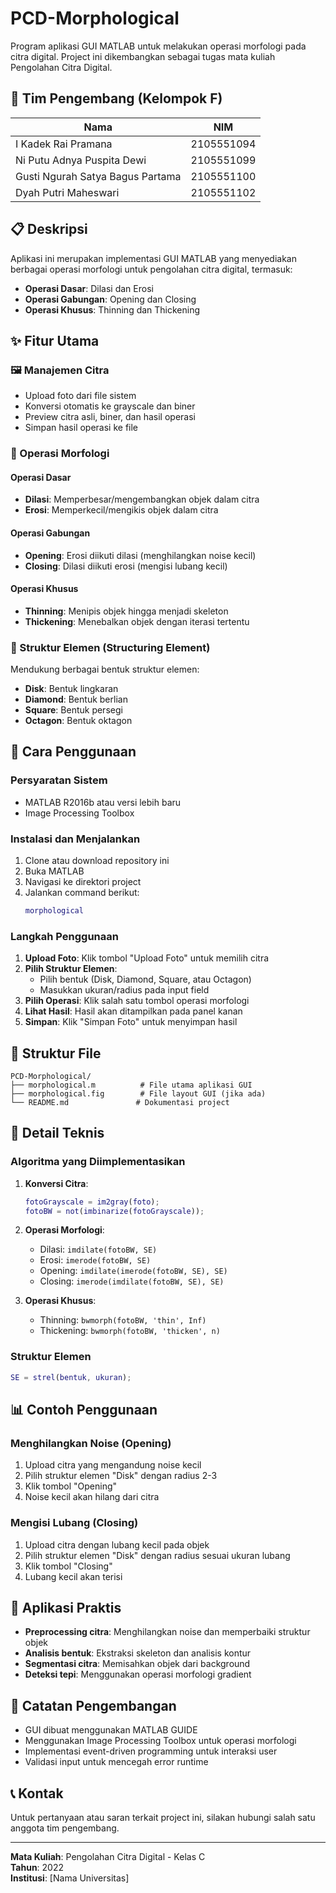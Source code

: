 # PCD-Morphological

Program aplikasi GUI MATLAB untuk melakukan operasi morfologi pada citra digital. Project ini dikembangkan sebagai tugas mata kuliah Pengolahan Citra Digital.

## 👥 Tim Pengembang (Kelompok F)

| Nama                             | NIM        |
| -------------------------------- | ---------- |
| I Kadek Rai Pramana              | 2105551094 |
| Ni Putu Adnya Puspita Dewi       | 2105551099 |
| Gusti Ngurah Satya Bagus Partama | 2105551100 |
| Dyah Putri Maheswari             | 2105551102 |

## 📋 Deskripsi

Aplikasi ini merupakan implementasi GUI MATLAB yang menyediakan berbagai operasi morfologi untuk pengolahan citra digital, termasuk:

-   **Operasi Dasar**: Dilasi dan Erosi
-   **Operasi Gabungan**: Opening dan Closing
-   **Operasi Khusus**: Thinning dan Thickening

## ✨ Fitur Utama

### 🖼️ Manajemen Citra

-   Upload foto dari file sistem
-   Konversi otomatis ke grayscale dan biner
-   Preview citra asli, biner, dan hasil operasi
-   Simpan hasil operasi ke file

### 🔧 Operasi Morfologi

#### Operasi Dasar

-   **Dilasi**: Memperbesar/mengembangkan objek dalam citra
-   **Erosi**: Memperkecil/mengikis objek dalam citra

#### Operasi Gabungan

-   **Opening**: Erosi diikuti dilasi (menghilangkan noise kecil)
-   **Closing**: Dilasi diikuti erosi (mengisi lubang kecil)

#### Operasi Khusus

-   **Thinning**: Menipis objek hingga menjadi skeleton
-   **Thickening**: Menebalkan objek dengan iterasi tertentu

### 🔷 Struktur Elemen (Structuring Element)

Mendukung berbagai bentuk struktur elemen:

-   **Disk**: Bentuk lingkaran
-   **Diamond**: Bentuk berlian
-   **Square**: Bentuk persegi
-   **Octagon**: Bentuk oktagon

## 🚀 Cara Penggunaan

### Persyaratan Sistem

-   MATLAB R2016b atau versi lebih baru
-   Image Processing Toolbox

### Instalasi dan Menjalankan

1. Clone atau download repository ini
2. Buka MATLAB
3. Navigasi ke direktori project
4. Jalankan command berikut:
    ```matlab
    morphological
    ```

### Langkah Penggunaan

1. **Upload Foto**: Klik tombol "Upload Foto" untuk memilih citra
2. **Pilih Struktur Elemen**:
    - Pilih bentuk (Disk, Diamond, Square, atau Octagon)
    - Masukkan ukuran/radius pada input field
3. **Pilih Operasi**: Klik salah satu tombol operasi morfologi
4. **Lihat Hasil**: Hasil akan ditampilkan pada panel kanan
5. **Simpan**: Klik "Simpan Foto" untuk menyimpan hasil

## 📁 Struktur File

```
PCD-Morphological/
├── morphological.m          # File utama aplikasi GUI
├── morphological.fig        # File layout GUI (jika ada)
└── README.md               # Dokumentasi project
```

## 🔬 Detail Teknis

### Algoritma yang Diimplementasikan

1. **Konversi Citra**:

    ```matlab
    fotoGrayscale = im2gray(foto);
    fotoBW = not(imbinarize(fotoGrayscale));
    ```

2. **Operasi Morfologi**:

    - Dilasi: `imdilate(fotoBW, SE)`
    - Erosi: `imerode(fotoBW, SE)`
    - Opening: `imdilate(imerode(fotoBW, SE), SE)`
    - Closing: `imerode(imdilate(fotoBW, SE), SE)`

3. **Operasi Khusus**:
    - Thinning: `bwmorph(fotoBW, 'thin', Inf)`
    - Thickening: `bwmorph(fotoBW, 'thicken', n)`

### Struktur Elemen

```matlab
SE = strel(bentuk, ukuran);
```

## 📊 Contoh Penggunaan

### Menghilangkan Noise (Opening)

1. Upload citra yang mengandung noise kecil
2. Pilih struktur elemen "Disk" dengan radius 2-3
3. Klik tombol "Opening"
4. Noise kecil akan hilang dari citra

### Mengisi Lubang (Closing)

1. Upload citra dengan lubang kecil pada objek
2. Pilih struktur elemen "Disk" dengan radius sesuai ukuran lubang
3. Klik tombol "Closing"
4. Lubang kecil akan terisi

## 🎯 Aplikasi Praktis

-   **Preprocessing citra**: Menghilangkan noise dan memperbaiki struktur objek
-   **Analisis bentuk**: Ekstraksi skeleton dan analisis kontur
-   **Segmentasi citra**: Memisahkan objek dari background
-   **Deteksi tepi**: Menggunakan operasi morfologi gradient

## 📝 Catatan Pengembangan

-   GUI dibuat menggunakan MATLAB GUIDE
-   Menggunakan Image Processing Toolbox untuk operasi morfologi
-   Implementasi event-driven programming untuk interaksi user
-   Validasi input untuk mencegah error runtime

## 📞 Kontak

Untuk pertanyaan atau saran terkait project ini, silakan hubungi salah satu anggota tim pengembang.

---

**Mata Kuliah**: Pengolahan Citra Digital - Kelas C  
**Tahun**: 2022  
**Institusi**: [Nama Universitas]
